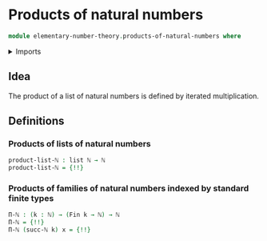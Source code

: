 # Products of natural numbers

```agda
module elementary-number-theory.products-of-natural-numbers where
```

<details><summary>Imports</summary>

```agda
open import elementary-number-theory.multiplication-natural-numbers
open import elementary-number-theory.natural-numbers

open import foundation.coproduct-types
open import foundation.unit-type

open import lists.lists

open import univalent-combinatorics.standard-finite-types
```

</details>

## Idea

The product of a list of natural numbers is defined by iterated multiplication.

## Definitions

### Products of lists of natural numbers

```agda
product-list-ℕ : list ℕ → ℕ
product-list-ℕ = {!!}
```

### Products of families of natural numbers indexed by standard finite types

```agda
Π-ℕ : (k : ℕ) → (Fin k → ℕ) → ℕ
Π-ℕ = {!!}
Π-ℕ (succ-ℕ k) x = {!!}
```
